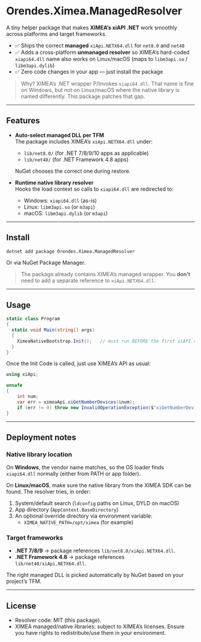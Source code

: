 # Orendes.Ximea.ManagedResolver

A tiny helper package that makes **XIMEA’s xiAPI .NET** work smoothly across platforms and target frameworks.

- ✅ Ships the correct **managed** `xiApi.NETX64.dll` for `net8.0` and `net48`
- ✅ Adds a cross-platform **unmanaged resolver** so XIMEA’s hard-coded `xiapi64.dll` name also works on Linux/macOS (maps to `libm3api.so` / `libm3api.dylib`)
- ✅ Zero code changes in your app — just install the package

> Why? XIMEA’s .NET wrapper P/Invokes `xiapi64.dll`. That name is fine on Windows, but not on Linux/macOS where the native library is named differently. This package patches that gap.

---

## Features

- **Auto-select managed DLL per TFM**  
  The package includes XIMEA’s `xiApi.NETX64.dll` under:
  - `lib/net8.0/` (for .NET 7/8/9/10 apps as applicable)
  - `lib/net48/` (for .NET Framework 4.8 apps)

  NuGet chooses the correct one during restore.

- **Runtime native library resolver**  
  Hooks the load context so calls to `xiapi64.dll` are redirected to:
  - Windows: `xiapi64.dll` (as-is)
  - Linux: `libm3api.so` (or `m3api`)
  - macOS: `libm3api.dylib` (or `m3api`)

---

## Install

```bash
dotnet add package Orendes.Ximea.ManagedResolver
```

Or via NuGet Package Manager.

> The package already contains XIMEA’s managed wrapper. You **don’t** need to add a separate reference to `xiApi.NETX64.dll`.

---

## Usage

```csharp
static class Program
{
  static void Main(string[] args)
  {
    XimeaNativeBootstrap.Init();   // must run BEFORE the first xiAPI call
  }
}
```

Once the Init Code is called, just use XIMEA’s API as usual:

```csharp
using xiApi;

unsafe
{
    int num;
    var err = ximeaApi.xiGetNumberDevices(&num);
    if (err != 0) throw new InvalidOperationException($"xiGetNumberDevices error {err}");
}
```

---

## Deployment notes

### Native library location

On **Windows**, the vendor name matches, so the OS loader finds `xiapi64.dll` normally (either from PATH or app folder).

On **Linux/macOS**, make sure the native library from the XIMEA SDK can be found. The resolver tries, in order:

1. System/default search (`ldconfig` paths on Linux, DYLD on macOS)  
2. App directory (`AppContext.BaseDirectory`)  
3. An optional override directory via environment variable:
   - `XIMEA_NATIVE_PATH=/opt/ximea` (for example)

### Target frameworks

- **.NET 7/8/9** → package references `lib/net8.0/xiApi.NETX64.dll`.  
- **.NET Framework 4.8** → package references `lib/net48/xiApi.NETX64.dll`.

The right managed DLL is picked automatically by NuGet based on your project’s TFM.

---

## License

- Resolver code: MIT (this package).
- XIMEA managed/native libraries: subject to XIMEA’s licenses. Ensure you have rights to redistribute/use them in your environment.

